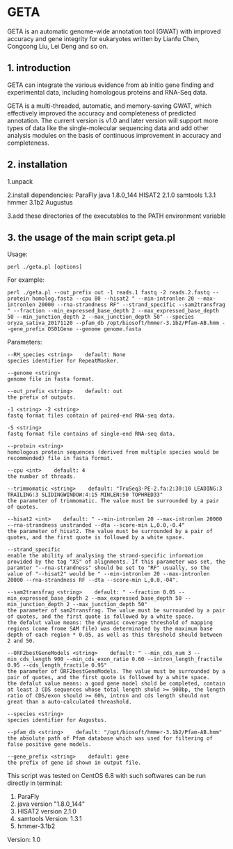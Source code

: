 # GETA
GETA is an automatic genome-wide annotation tool (GWAT) with improved accuracy and gene integrity for eukaryotes written by Lianfu Chen, Congcong Liu, Lei Deng and so on.

## 1. introduction
GETA can integrate the various evidence from ab initio gene finding and experimental data, including homologous proteins and RNA-Seq data.

GETA is a multi-threaded, automatic, and memory-saving GWAT, which effectively improved the accuracy and completeness of predicted annotation. The current version is v1.0 and later version will support more types of data like the single-molecular sequencing data and add other analysis modules on the basis of continuous improvement in accuracy and completeness.

## 2. installation
1.unpack

2.install dependencies:
    ParaFly
    java 1.8.0_144
    HISAT2 2.1.0
    samtools 1.3.1
    hmmer 3.1b2
    Augustus

3.add these directories of the executables to the PATH environment variable

## 3. the usage of the main script geta.pl
Usage:

    perl ./geta.pl [options]

For example:

    perl ./geta.pl --out_prefix out -1 reads.1 fastq -2 reads.2.fastq --protein homolog.fasta --cpu 80 --hisat2 " --min-intronlen 20 --max-intronlen 20000 --rna-strandness RF" --strand_specific --sam2transfrag " --fraction --min_expressed_base_depth 2 --max_expressed_base_depth 50 --min_junction_depth 2 --max_junction_depth 50" --species oryza_sativa_20171120 --pfam_db /opt/biosoft/hmmer-3.1b2/Pfam-AB.hmm --gene_prefix OS01Gene --genome genome.fasta

Parameters:

    --RM_species <string>    default: None
    species identifier for RepeatMasker.

    --genome <string>
    genome file in fasta format.

    --out_prefix <string>    default: out
    the prefix of outputs.
    
    -1 <string> -2 <string>
    fastq format files contain of paired-end RNA-seq data.

    -S <string>
    fastq format file contains of single-end RNA-seq data.

    --protein <string>
    homologous protein sequences (derived from multiple species would be recommended) file in fasta format.

    --cpu <int>    default: 4
    the number of threads.

    --trimmomatic <string>    default: "TruSeq3-PE-2.fa:2:30:10 LEADING:3 TRAILING:3 SLIDINGWINDOW:4:15 MINLEN:50 TOPHRED33"
    the parameter of trimmomatic. The value must be surrounded by a pair of quotes.

    --hisat2 <int>    default: " --min-intronlen 20 --max-intronlen 20000 --rna-strandness unstranded --dta --score-min L,0.0,-0.4"
    the parameter of hisat2. The value must be surrounded by a pair of quotes, and the first quote is followed by a white space.

    --strand_specific
    enable the ability of analysing the strand-specific information provided by the tag "XS" of alignments. If this parameter was set, the paramter "--rna-strandness" should be set to "RF" usually, so the value of "--hisat2" would be " --min-intronlen 20 --max-intronlen 20000 --rna-strandness RF --dta --score-min L,0.0,-04".

    --sam2transfrag <string>    default: " --fraction 0.05 --min_expressed_base_depth 2 --max_expressed_base_depth 50 --min_junction_depth 2 --max_junction_depth 50"
    the parameter of sam2transfrag. The value must be surrounded by a pair of quotes, and the first quote is followed by a white space.
    the defalut value means: the dynamic coverage threshold of mapping regions (come frome SAM file) was determinated by the maximum base depth of each region * 0.05, as well as this threshold should between 2 and 50.

    --ORF2bestGeneModels <string>    default: " --min_cds_num 3 --min_cds_length 900 --min_cds_exon_ratio 0.60 --intron_length_fractile 0.95 --cds_length_fractile 0.95"
    the parameter of ORF2bestGeneModels. The value must be surrounded by a pair of quotes, and the first quote is followed by a white space.
    the defalut value means: a good gene model shold be completed, contain at least 3 CDS sequences whose total length shold >= 900bp, the length ratio of CDS/exon should >= 60%, intron and cds length should not great than a auto-calculated threashold.

    --species <string>
    species identifier for Augustus.  

    --pfam_db <string>    default: "/opt/biosoft/hmmer-3.1b2/Pfam-AB.hmm"
    the absolute path of Pfam database which was used for filtering of false positive gene models.

    --gene_prefix <string>    default: gene
    the prefix of gene id shown in output file.

This script was tested on CentOS 6.8 with such softwares can be run directly in terminal:
1. ParaFly
2. java version "1.8.0_144"
3. HISAT2 version 2.1.0
4. samtools Version: 1.3.1
5. hmmer-3.1b2

Version: 1.0

